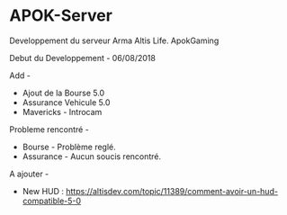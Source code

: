 # APOK-Server
Developpement du serveur Arma Altis Life. ApokGaming

Debut du Developpement - 06/08/2018

Add -

+ Ajout de la Bourse 5.0
+ Assurance Vehicule 5.0
+ Mavericks - Introcam

Probleme rencontré -

+ Bourse - Problème reglé.
+ Assurance - Aucun soucis rencontré.

A ajouter -

+ New HUD : https://altisdev.com/topic/11389/comment-avoir-un-hud-compatible-5-0 
